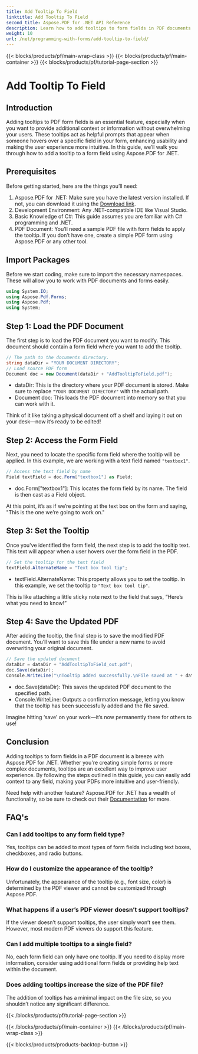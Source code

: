 ```yaml
---
title: Add Tooltip To Field
linktitle: Add Tooltip To Field
second_title: Aspose.PDF for .NET API Reference
description: Learn how to add tooltips to form fields in PDF documents using Aspose.PDF for .NET in this step-by-step guide. Improve usability and user experience.
weight: 10
url: /net/programming-with-forms/add-tooltip-to-field/
---
```


{{< blocks/products/pf/main-wrap-class >}}
{{< blocks/products/pf/main-container >}}
{{< blocks/products/pf/tutorial-page-section >}}

# Add Tooltip To Field

## Introduction

Adding tooltips to PDF form fields is an essential feature, especially when you want to provide additional context or information without overwhelming your users. These tooltips act as helpful prompts that appear when someone hovers over a specific field in your form, enhancing usability and making the user experience more intuitive. In this guide, we’ll walk you through how to add a tooltip to a form field using Aspose.PDF for .NET.

## Prerequisites

Before getting started, here are the things you’ll need:

1. Aspose.PDF for .NET: Make sure you have the latest version installed. If not, you can download it using the [Download link](https://releases.aspose.com/pdf/net/).
2. Development Environment: Any .NET-compatible IDE like Visual Studio.
3. Basic Knowledge of C#: This guide assumes you are familiar with C# programming and .NET.
4. PDF Document: You’ll need a sample PDF file with form fields to apply the tooltip. If you don’t have one, create a simple PDF form using Aspose.PDF or any other tool.

## Import Packages

Before we start coding, make sure to import the necessary namespaces. These will allow you to work with PDF documents and forms easily.

```csharp
using System.IO;
using Aspose.Pdf.Forms;
using Aspose.Pdf;
using System;
```

## Step 1: Load the PDF Document

The first step is to load the PDF document you want to modify. This document should contain a form field where you want to add the tooltip.

```csharp
// The path to the documents directory.
string dataDir = "YOUR DOCUMENT DIRECTORY";
// Load source PDF form
Document doc = new Document(dataDir + "AddTooltipToField.pdf");
```

- dataDir: This is the directory where your PDF document is stored. Make sure to replace `"YOUR DOCUMENT DIRECTORY"` with the actual path.
- Document doc: This loads the PDF document into memory so that you can work with it.

Think of it like taking a physical document off a shelf and laying it out on your desk—now it’s ready to be edited!

## Step 2: Access the Form Field

Next, you need to locate the specific form field where the tooltip will be applied. In this example, we are working with a text field named `"textbox1"`.

```csharp
// Access the text field by name
Field textField = doc.Form["textbox1"] as Field;
```

- doc.Form["textbox1"]: This locates the form field by its name. The field is then cast as a Field object.
  
At this point, it’s as if we’re pointing at the text box on the form and saying, "This is the one we’re going to work on."

## Step 3: Set the Tooltip

Once you've identified the form field, the next step is to add the tooltip text. This text will appear when a user hovers over the form field in the PDF.

```csharp
// Set the tooltip for the text field
textField.AlternateName = "Text box tool tip";
```

- textField.AlternateName: This property allows you to set the tooltip. In this example, we set the tooltip to `"Text box tool tip"`.

This is like attaching a little sticky note next to the field that says, “Here’s what you need to know!”

## Step 4: Save the Updated PDF

After adding the tooltip, the final step is to save the modified PDF document. You’ll want to save this file under a new name to avoid overwriting your original document.

```csharp
// Save the updated document
dataDir = dataDir + "AddTooltipToField_out.pdf";
doc.Save(dataDir);
Console.WriteLine("\nTooltip added successfully.\nFile saved at " + dataDir);
```

- doc.Save(dataDir): This saves the updated PDF document to the specified path.
- Console.WriteLine: Outputs a confirmation message, letting you know that the tooltip has been successfully added and the file saved.

Imagine hitting ‘save’ on your work—it’s now permanently there for others to use!

## Conclusion

Adding tooltips to form fields in a PDF document is a breeze with Aspose.PDF for .NET. Whether you're creating simple forms or more complex documents, tooltips are an excellent way to improve user experience. By following the steps outlined in this guide, you can easily add context to any field, making your PDFs more intuitive and user-friendly.

Need help with another feature? Aspose.PDF for .NET has a wealth of functionality, so be sure to check out their [Documentation](https://reference.aspose.com/pdf/net/) for more.

## FAQ's

### Can I add tooltips to any form field type?  
Yes, tooltips can be added to most types of form fields including text boxes, checkboxes, and radio buttons.

### How do I customize the appearance of the tooltip?  
Unfortunately, the appearance of the tooltip (e.g., font size, color) is determined by the PDF viewer and cannot be customized through Aspose.PDF.

### What happens if a user’s PDF viewer doesn’t support tooltips?  
If the viewer doesn’t support tooltips, the user simply won’t see them. However, most modern PDF viewers do support this feature.

### Can I add multiple tooltips to a single field?  
No, each form field can only have one tooltip. If you need to display more information, consider using additional form fields or providing help text within the document.

### Does adding tooltips increase the size of the PDF file?  
The addition of tooltips has a minimal impact on the file size, so you shouldn’t notice any significant difference.

{{< /blocks/products/pf/tutorial-page-section >}}

{{< /blocks/products/pf/main-container >}}
{{< /blocks/products/pf/main-wrap-class >}}

{{< blocks/products/products-backtop-button >}}
